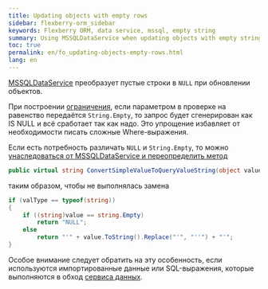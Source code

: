```yaml
---
title: Updating objects with empty rows
sidebar: flexberry-orm_sidebar
keywords: Flexberry ORM, data service, mssql, empty string
summary: Using MSSQLDataService when updating objects with empty strings
toc: true
permalink: en/fo_updating-objects-empty-rows.html
lang: en
---
```


[MSSQLDataService](fo_mssql-data-service.html) преобразует пустые строки в `NULL` при обновлении объектов.

При построении [ограничения](fo_limitation.html), если параметром в проверке на равенство передаётся `String.Empty`, то запрос будет сгенерирован как IS NULL и всё сработает так как надо. Это упрощение избавляет от необходимости писать сложные Where-выражения.

Если есть потребность различать `NULL` и `String.Empty`, то можно [унаследоваться от MSSQLDataService и переопределить метод](fo_implement-custom-ds.html) 

``` csharp
public virtual string ConvertSimpleValueToQueryValueString(object value)
``` 
таким образом, чтобы не выполнялась замена 

``` csharp
if (valType == typeof(string))
{
	if ((string)value == string.Empty)
		return "NULL";
	else
		return "'" + value.ToString().Replace("'", "''") + "'";
}
```

Особое внимание следует обратить на эту особенность, если используются импортированные данные или SQL-выражения, которые выполняются в обход [сервиса данных](fo_data-service.html).
